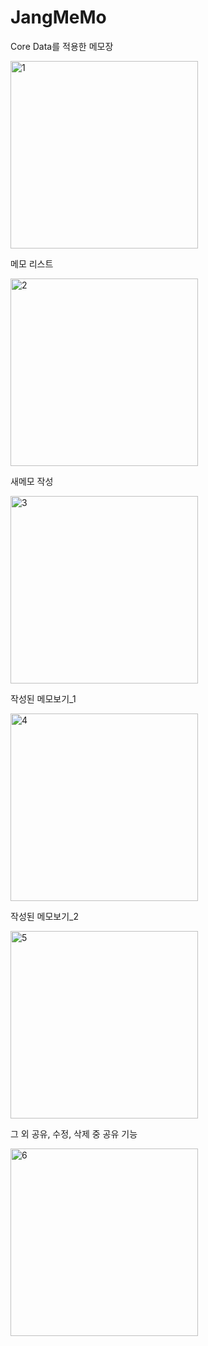 # JangMeMo

  Core Data를 적용한 메모장


<img width="300" alt="1" src="https://user-images.githubusercontent.com/37135479/105853346-eca31080-6028-11eb-9c77-3bf0721cbce7.png">




  메모 리스트


<img width="300" alt="2" src="https://user-images.githubusercontent.com/37135479/105853393-fd538680-6028-11eb-9f6a-58c0ea065368.png">




  새메모 작성


<img width="300" alt="3" src="https://user-images.githubusercontent.com/37135479/105853505-1fe59f80-6029-11eb-9b18-09cfba003827.png">




  작성된 메모보기_1
  
  
<img width="300" alt="4" src="https://user-images.githubusercontent.com/37135479/105853565-32f86f80-6029-11eb-934b-f30017f94563.png">




  작성된 메모보기_2


<img width="300" alt="5" src="https://user-images.githubusercontent.com/37135479/105853692-4a375d00-6029-11eb-9916-b3577549c2a9.png">




  그 외 공유, 수정, 삭제 중 공유 기능
  
  
  <img width="300" alt="6" src="https://user-images.githubusercontent.com/37135479/105853734-5a4f3c80-6029-11eb-99a0-913c805d5ccc.png">

